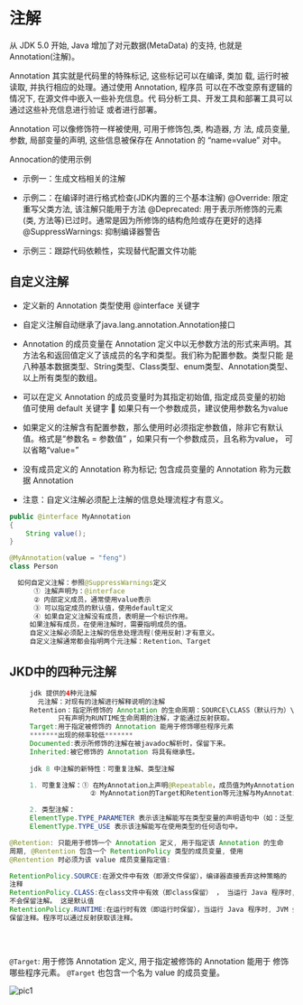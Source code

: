 # 注解

从 JDK 5.0 开始, Java 增加了对元数据(MetaData) 的支持, 也就是 Annotation(注解)。

Annotation 其实就是代码里的特殊标记, 这些标记可以在编译, 类加 载, 运行时被读取, 并执行相应的处理。通过使用 Annotation, 程序员 可以在不改变原有逻辑的情况下, 在源文件中嵌入一些补充信息。代 码分析工具、开发工具和部署工具可以通过这些补充信息进行验证 或者进行部署。

Annotation 可以像修饰符一样被使用, 可用于修饰包,类, 构造器, 方 法, 成员变量, 参数, 局部变量的声明, 这些信息被保存在 Annotation 的 “name=value” 对中。



Annocation的使用示例

 * 示例一：生成文档相关的注解
 * 示例二：在编译时进行格式检查(JDK内置的三个基本注解)
     @Override: 限定重写父类方法, 该注解只能用于方法
     @Deprecated: 用于表示所修饰的元素(类, 方法等)已过时。通常是因为所修饰的结构危险或存在更好的选择
     @SuppressWarnings: 抑制编译器警告

  * 示例三：跟踪代码依赖性，实现替代配置文件功能



## 自定义注解

- 定义新的 Annotation 类型使用 @interface 关键字 

- 自定义注解自动继承了java.lang.annotation.Annotation接口 
- Annotation 的成员变量在 Annotation 定义中以无参数方法的形式来声明。其 方法名和返回值定义了该成员的名字和类型。我们称为配置参数。类型只能 是八种基本数据类型、String类型、Class类型、enum类型、Annotation类型、 以上所有类型的数组。 
- 可以在定义 Annotation 的成员变量时为其指定初始值, 指定成员变量的初始 值可使用 default 关键字  如果只有一个参数成员，建议使用参数名为value 
- 如果定义的注解含有配置参数，那么使用时必须指定参数值，除非它有默认 值。格式是“参数名 = 参数值” ，如果只有一个参数成员，且名称为value， 可以省略“value=” 
- 没有成员定义的 Annotation 称为标记; 包含成员变量的 Annotation 称为元数 据 Annotation 
- 注意：自定义注解必须配上注解的信息处理流程才有意义。

```java
public @interface MyAnnotation
{
    String value();
}

@MyAnnotation(value = "feng")
class Person
```

```java
  如何自定义注解：参照@SuppressWarnings定义
      ① 注解声明为：@interface
      ② 内部定义成员，通常使用value表示
      ③ 可以指定成员的默认值，使用default定义
      ④ 如果自定义注解没有成员，表明是一个标识作用。
     如果注解有成员，在使用注解时，需要指明成员的值。
     自定义注解必须配上注解的信息处理流程(使用反射)才有意义。
     自定义注解通常都会指明两个元注解：Retention、Target
```



## JKD中的四种元注解

```java
     jdk 提供的4种元注解
       元注解：对现有的注解进行解释说明的注解
     Retention：指定所修饰的 Annotation 的生命周期：SOURCE\CLASS（默认行为）\RUNTIME
            只有声明为RUNTIME生命周期的注解，才能通过反射获取。
     Target:用于指定被修饰的 Annotation 能用于修饰哪些程序元素
     *******出现的频率较低*******
     Documented:表示所修饰的注解在被javadoc解析时，保留下来。
     Inherited:被它修饰的 Annotation 将具有继承性。
         
     jdk 8 中注解的新特性：可重复注解、类型注解

     1. 可重复注解：① 在MyAnnotation上声明@Repeatable，成员值为MyAnnotations.class
                    ② MyAnnotation的Target和Retention等元注解与MyAnnotations相同。

     2. 类型注解：
     ElementType.TYPE_PARAMETER 表示该注解能写在类型变量的声明语句中（如：泛型声明）。
     ElementType.TYPE_USE 表示该注解能写在使用类型的任何语句中。
```



```java
@Retention: 只能用于修饰一个 Annotation 定义, 用于指定该 Annotation 的生命
周期, @Rentention 包含一个 RetentionPolicy 类型的成员变量, 使用
@Rentention 时必须为该 value 成员变量指定值:

RetentionPolicy.SOURCE:在源文件中有效（即源文件保留），编译器直接丢弃这种策略的
注释
RetentionPolicy.CLASS:在class文件中有效（即class保留） ， 当运行 Java 程序时, JVM
不会保留注解。 这是默认值
RetentionPolicy.RUNTIME:在运行时有效（即运行时保留），当运行 Java 程序时, JVM 会
保留注释。程序可以通过反射获取该注释。

    
  
```





`@Target`: 用于修饰 Annotation 定义, 用于指定被修饰的 Annotation 能用于 修饰哪些程序元素。 `@Target` 也包含一个名为 value 的成员变量。

![pic1](D:\this_is_feng\github\CTF\Web\picture\pic1.png)

